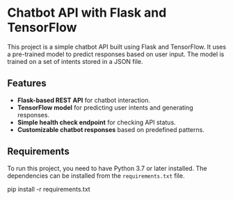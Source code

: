 # Chatbot API with Flask and TensorFlow

This project is a simple chatbot API built using Flask and TensorFlow. It uses a pre-trained model to predict responses based on user input. The model is trained on a set of intents stored in a JSON file.

## Features

- **Flask-based REST API** for chatbot interaction.
- **TensorFlow model** for predicting user intents and generating responses.
- **Simple health check endpoint** for checking API status.
- **Customizable chatbot responses** based on predefined patterns.

## Requirements

To run this project, you need to have Python 3.7 or later installed. The dependencies can be installed from the `requirements.txt` file.

pip install -r requirements.txt
